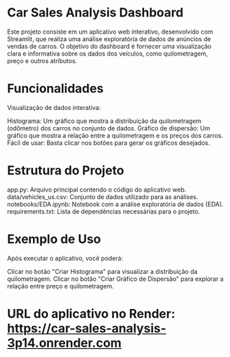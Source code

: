 # Car Sales Analysis Dashboard
Este projeto consiste em um aplicativo web interativo, desenvolvido com Streamlit, que realiza uma análise exploratória de dados de anúncios de vendas de carros. O objetivo do dashboard é fornecer uma visualização clara e informativa sobre os dados dos veículos, como quilometragem, preço e outros atributos.
# Funcionalidades
Visualização de dados interativa:

Histograma: Um gráfico que mostra a distribuição da quilometragem (odômetro) dos carros no conjunto de dados.
Gráfico de dispersão: Um gráfico que mostra a relação entre a quilometragem e os preços dos carros.
Fácil de usar: Basta clicar nos botões para gerar os gráficos desejados.
# Estrutura do Projeto
app.py: Arquivo principal contendo o código do aplicativo web.
data/vehicles_us.csv: Conjunto de dados utilizado para as análises.
notebooks/EDA.ipynb: Notebook com a análise exploratória de dados (EDA).
requirements.txt: Lista de dependências necessárias para o projeto.
# Exemplo de Uso
Após executar o aplicativo, você poderá:

Clicar no botão "Criar Histograma" para visualizar a distribuição da quilometragem.
Clicar no botão "Criar Gráfico de Dispersão" para explorar a relação entre preço e quilometragem.
# URL do aplicativo no Render: https://car-sales-analysis-3p14.onrender.com
